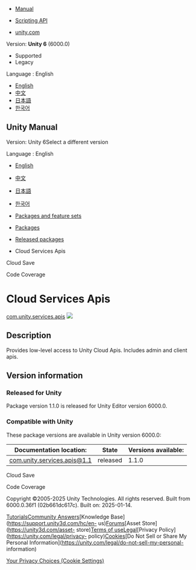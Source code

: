 [](https://docs.unity3d.com)

  * [Manual](../Manual/index.html)
  * [Scripting API](../ScriptReference/index.html)

  * [unity.com](https://unity.com/)

Version: **Unity 6** (6000.0)

  * Supported
  * Legacy

Language : English

  * [English](/Manual/com.unity.services.apis.html)
  * [中文](/cn/current/Manual/com.unity.services.apis.html)
  * [日本語](/ja/current/Manual/com.unity.services.apis.html)
  * [한국어](/kr/current/Manual/com.unity.services.apis.html)

[](https://docs.unity3d.com)

## Unity Manual

Version: Unity 6Select a different version

Language : English

  * [English](/Manual/com.unity.services.apis.html)
  * [中文](/cn/current/Manual/com.unity.services.apis.html)
  * [日本語](/ja/current/Manual/com.unity.services.apis.html)
  * [한국어](/kr/current/Manual/com.unity.services.apis.html)

  * [Packages and feature sets](PackagesList.html)
  * [Packages](Packages-all.html)
  * [Released packages](pack-safe.html)
  * Cloud Services Apis 

[](com.unity.services.cloudsave.html)

Cloud Save

[](com.unity.testtools.codecoverage.html)

Code Coverage

# Cloud Services Apis

[com.unity.services.apis](https://docs.unity3d.com/Packages/com.unity.services.apis@1.1/manual/index.html)
![](../uploads/Main/iconRel.png)

## Description

Provides low-level access to Unity Cloud Apis. Includes admin and client apis.

## Version information

### Released for Unity

Package version 1.1.0 is released for Unity Editor version 6000.0.

### Compatible with Unity

These package versions are available in Unity version 6000.0:

**Documentation location:** | **State** | **Versions available:**  
---|---|---  
[com.unity.services.apis@1.1](https://docs.unity3d.com/Packages/com.unity.services.apis@1.1/manual/index.html) | released | 1.1.0  
  
[](com.unity.services.cloudsave.html)

Cloud Save

[](com.unity.testtools.codecoverage.html)

Code Coverage

Copyright ©2005-2025 Unity Technologies. All rights reserved. Built from
6000.0.36f1 (02b661dc617c). Built on: 2025-01-14.

[Tutorials](https://learn.unity.com/)[Community
Answers](https://answers.unity3d.com)[Knowledge
Base](https://support.unity3d.com/hc/en-
us)[Forums](https://forum.unity3d.com)[Asset Store](https://unity3d.com/asset-
store)[Terms of
use](https://docs.unity3d.com/Manual/TermsOfUse.html)[Legal](https://unity.com/legal)[Privacy
Policy](https://unity.com/legal/privacy-
policy)[Cookies](https://unity.com/legal/cookie-policy)[Do Not Sell or Share
My Personal Information](https://unity.com/legal/do-not-sell-my-personal-
information)

[Your Privacy Choices (Cookie Settings)](javascript:void\(0\);)

